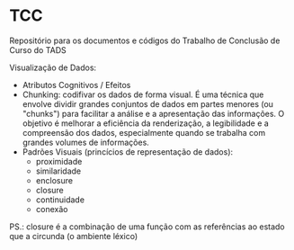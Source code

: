 # TCC
Repositório para os documentos e códigos do Trabalho de Conclusão de Curso do TADS

Visualização de Dados:

- Atributos Cognitivos / Efeitos
- Chunking: codifivar os dados de forma visual. É uma técnica que envolve dividir grandes conjuntos de dados em partes menores 
  (ou "chunks") para facilitar a análise e a apresentação das informações. O objetivo é melhorar a eficiência da 
  renderização, a legibilidade e a compreensão dos dados, especialmente quando se trabalha com grandes volumes de informações.
- Padrões Visuais (princícios de representação de dados):
    - proximidade
    - similaridade
    - enclosure
    - closure
    - continuidade
    - conexão

PS.: closure é a combinação de uma função com as referências ao estado que a circunda (o ambiente léxico)
